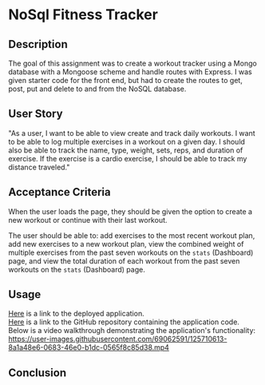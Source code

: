 # NoSql Fitness Tracker

## Description 
The goal of this assignment was to create a workout tracker using a Mongo database with a Mongoose scheme and handle routes with Express. I was given starter code for the front end, but had to create the routes to get, post, put and delete to and from the NoSQL database.

## User Story
"As a user, I want to be able to view create and track daily workouts. I want to be able to log multiple exercises in a workout on a given day. I should also be able to track the name, type, weight, sets, reps, and duration of exercise. If the exercise is a cardio exercise, I should be able to track my distance traveled."  

## Acceptance Criteria
When the user loads the page, they should be given the option to create a new workout or continue with their last workout.

The user should be able to: add exercises to the most recent workout plan, add new exercises to a new workout plan, view the combined weight of multiple exercises from the past seven workouts on the `stats` (Dashboard) page, and view the total duration of each workout from the past seven workouts on the `stats` (Dashboard) page.

## Usage
[Here](https://best-nosql-fitness-tracker.herokuapp.com/) is a link to the deployed application.  
[Here](https://github.com/go-yasi/NoSql-Fitness-Tracker) is a link to the GitHub repository containing the application code.  
Below is a video walkthrough demonstrating the application's functionality: 
https://user-images.githubusercontent.com/69062591/125710613-8a1a48e6-0683-46e0-b1dc-0565f8c85d38.mp4



## Conclusion
